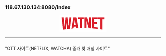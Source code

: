 ### 118.67.130.134:8080/index

<p align="center">
  <img src="/watnet/src/main/webapp/res/img/logo.png" width="30%" height="auto">
</p>

***

### <p align="center">
  "OTT 사이트(NETFLIX, WATCHA) 중개 및 매칭 사이트"  
</p>
